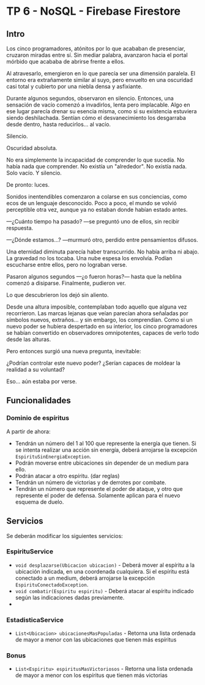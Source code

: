 # TP 6 - NoSQL - Firebase Firestore

## Intro

Los cinco programadores, atónitos por lo que acababan de presenciar, cruzaron miradas entre sí. Sin mediar palabra, avanzaron hacia el portal mórbido que acababa de abrirse frente a ellos.

Al atravesarlo, emergieron en lo que parecía ser una dimensión paralela. El entorno era extrañamente similar al suyo, pero envuelto en una oscuridad casi total y cubierto por una niebla densa y asfixiante.

Durante algunos segundos, observaron en silencio. Entonces, una sensación de vacío comenzó a invadirlos, lenta pero implacable. Algo en ese lugar parecía drenar su esencia misma, como si su existencia estuviera siendo deshilachada. Sentían cómo el desvanecimiento los desgarraba desde dentro, hasta reducirlos... al vacío.

Silencio.

Oscuridad absoluta.

No era simplemente la incapacidad de comprender lo que sucedía. No había nada que comprender. No existía un "alrededor". No existía nada. Solo vacío. Y silencio.

De pronto: luces.

Sonidos inentendibles comenzaron a colarse en sus conciencias, como ecos de un lenguaje desconocido. Poco a poco, el mundo se volvió perceptible otra vez, aunque ya no estaban donde habían estado antes.

—¿Cuánto tiempo ha pasado? —se preguntó uno de ellos, sin recibir respuesta.

—¿Dónde estamos...? —murmuró otro, perdido entre pensamientos difusos.

Una eternidad diminuta parecía haber transcurrido. No había arriba ni abajo. La gravedad no los tocaba. Una nube espesa los envolvía. Podían escucharse entre ellos, pero no lograban verse.

Pasaron algunos segundos —¿o fueron horas?— hasta que la neblina comenzó a disiparse. Finalmente, pudieron ver.

Lo que descubrieron los dejó sin aliento.

Desde una altura imposible, contemplaban todo aquello que alguna vez recorrieron. Las marcas lejanas que veían parecían ahora señaladas por símbolos nuevos, extraños... y sin embargo, los comprendían. Como si un nuevo poder se hubiera despertado en su interior, los cinco programadores se habían convertido en observadores omnipotentes, capaces de verlo todo desde las alturas.

Pero entonces surgió una nueva pregunta, inevitable:

¿Podrían controlar este nuevo poder?
¿Serían capaces de moldear la realidad a su voluntad?

Eso... aún estaba por verse.

## Funcionalidades

### Dominio de espíritus
A partir de ahora:
- Tendrán un número del 1 al 100 que represente la energía que tienen. Si se intenta realizar una acción sin energía, deberá arrojarse la excepción `EspirituSinEnergiaException`.
- Podrán moverse entre ubicaciones sin depender de un medium para ello.
- Podrán atacar a otro espíritu. (dar reglas)
- Tendrán un número de victorias y de derrotes por combate.
- Tendrán un número que represente el poder de ataque, y otro que represente el poder de defensa. Solamente aplican para el nuevo esquema de duelo.


## Servicios
Se deberán modificar los siguientes servicios:

### EspirituService
- `void desplazarse(Ubicacion ubicacion)` - Deberá mover al espíritu a la ubicación indicada, en una coordenada cualquiera. Si el espíritu está conectado a un medium, deberá arrojarse la excepción `EspirituConectadoException`.
- `void combatir(Espiritu espiritu)` - Deberá atacar al espíritu indicado según las indicaciones dadas previamente.
- 
### EstadisticaService
- `List<Ubicacion> ubicacionesMasPopuladas` - Retorna una lista ordenada de mayor a menor con las ubicaciones que tienen más espíritus 

### Bonus
- `List<Espiritu> espiritusMasVictoriosos` - Retorna una lista ordenada de mayor a menor con los espíritus que tienen más victorias
